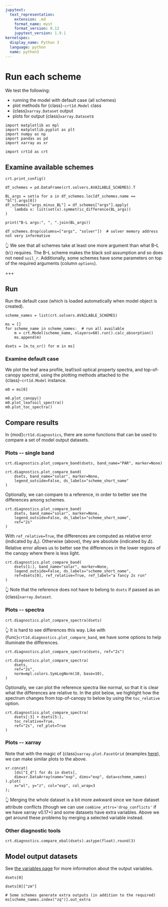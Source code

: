 ```yaml
---
jupytext:
  text_representation:
    extension: .md
    format_name: myst
    format_version: 0.12
    jupytext_version: 1.9.1
kernelspec:
  display_name: Python 3
  language: python
  name: python3
---
```


# Run each scheme

We test the following:

* running the model with default case (all schemes)
* plot methods for {class}`~crt1d.Model` class
* {class}`xarray.Dataset` output
* plots for output {class}`xarray.Dataset`s

```{code-cell} ipython3
import matplotlib as mpl
import matplotlib.pyplot as plt
import numpy as np
import pandas as pd
import xarray as xr

import crt1d as crt
```

## Examine available schemes

```{code-cell} ipython3
crt.print_config()
```

```{code-cell} ipython3
df_schemes = pd.DataFrame(crt.solvers.AVAILABLE_SCHEMES).T

BL_args = set(a for a in df_schemes.loc[df_schemes.name == "bl"].args[0])
df_schemes["args_minus_BL"] = df_schemes["args"].apply(
    lambda x: list(set(x).symmetric_difference(BL_args))
)

print("B-L args:", ", ".join(BL_args))

df_schemes.drop(columns=["args", "solver"])  # solver memory address not very informative
```

👆 We see that all schemes take at least one more argument than what B–L (`bl`) requires. The B–L scheme makes the black soil assumption and so does not need `soil_r`. Additionally, some schemes have some parameters on top of the required arguments (column `options`).

+++

## Run
Run the default case (which is loaded automatically when model object is created).

```{code-cell} ipython3
scheme_names = list(crt.solvers.AVAILABLE_SCHEMES)

ms = []
for scheme_name in scheme_names:  # run all available
    m = crt.Model(scheme_name, nlayers=60).run().calc_absorption()
    ms.append(m)

dsets = [m.to_xr() for m in ms]
```

### Examine default case

We plot the leaf area profile, leaf/soil optical property spectra, and top-of-canopy spectral, using the plotting methods attached to the {class}`~crt1d.Model` instance.

```{code-cell} ipython3
m0 = ms[0]

m0.plot_canopy()
m0.plot_leafsoil_spectra()
m0.plot_toc_spectra()
```

## Compare results

In {mod}`crt1d.diagnostics`, there are some functions that can be used to compare a set of model output datasets.

### Plots -- single band

```{code-cell} ipython3
crt.diagnostics.plot_compare_band(dsets, band_name="PAR", marker=None)
```

```{code-cell} ipython3
crt.diagnostics.plot_compare_band(
    dsets, band_name="solar", marker=None,
    legend_outside=False, ds_labels="scheme_short_name"
)
```

Optionally, we can compare to a reference, in order to better see the differences among schemes.

```{code-cell} ipython3
crt.diagnostics.plot_compare_band(
    dsets, band_name="solar", marker=None,
    legend_outside=False, ds_labels="scheme_short_name",
    ref="2s"
)
```

With `ref_relative=True`, the differences are computed as relative error (indicated by $\Delta_r$). Otherwise (above), they are absolute (indicated by $\Delta$). Relative error allows us to better see the differences in the lower regions of the canopy where there is less light.

```{code-cell} ipython3
crt.diagnostics.plot_compare_band(
    dsets[1:], band_name="solar", marker=None,
    legend_outside=False, ds_labels="scheme_short_name",
    ref=dsets[0], ref_relative=True, ref_label="a fancy 2s run"
)
```

👆 Note that the reference does not have to belong to `dsets` if passed as an {class}`xarray.Dataset`.

### Plots -- spectra

```{code-cell} ipython3
crt.diagnostics.plot_compare_spectra(dsets)
```

👆 It is hard to see differences this way. Like with {func}`crt1d.diagnostics.plot_compare_band`, we have some options to help illuminate the differences.

```{code-cell} ipython3
crt.diagnostics.plot_compare_spectra(dsets, ref="2s")

crt.diagnostics.plot_compare_spectra(
    dsets,
    ref="2s",
    norm=mpl.colors.SymLogNorm(10, base=10),
)
```

Optionally, we can plot the reference spectra like normal, so that it is clear what the differences are relative to. In the plot below, we highlight how the spectrum changes from top-of-canopy to below by using the `toc_relative` option.

```{code-cell} ipython3
crt.diagnostics.plot_compare_spectra(
    dsets[:3] + dsets[5:],
    toc_relative=True,
    ref="2s", ref_plot=True
)
```

### Plots -- xarray

Note that with the magic of {class}`xarray.plot.FacetGrid` (examples [here](https://xarray.pydata.org/en/stable/plotting.html#faceting)), we can make similar plots to the above.

```{code-cell} ipython3
xr.concat(
    [ds["I_d"] for ds in dsets],
    dim=xr.DataArray(name="exp", dims="exp", data=scheme_names)
).plot(
    x="wl", y="z", col="exp", col_wrap=3
);
```

👆 Merging the whole dataset is a bit more awkward since we have dataset attribute conflicts (though we can use `combine_attrs='drop_conflicts'` if we have xarray v0.17+) and some datasets have extra variables. Above we get around these problems by merging a selected variable instead.

### Other diagnostic tools

```{code-cell} ipython3
crt.diagnostics.compare_ebal(dsets).astype(float).round(3)
```

## Model output datasets

See [the variables page](/variables.md) for more information about the output variables.

```{code-cell} ipython3
dsets[0]
```

```{code-cell} ipython3
dsets[0]["zm"]
```

```{code-cell} ipython3
# Some schemes generate extra outputs (in addition to the required)
ms[scheme_names.index("zq")].out_extra
```
